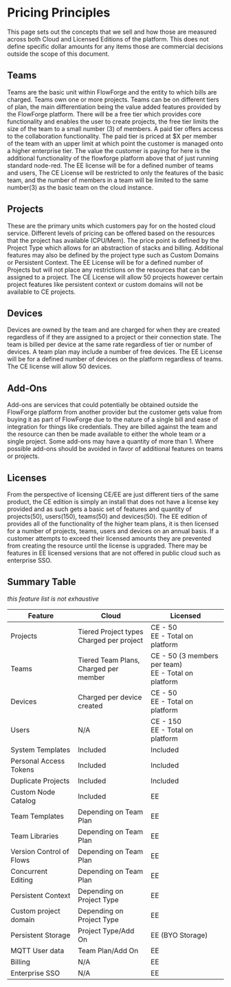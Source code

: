 # Pricing Principles

This page sets out the concepts that we sell and how those are measured across both Cloud and Licensed Editions of the platform.
This does not define specific dollar amounts for any items those are commercial decisions outside the scope of this document.

## Teams
Teams are the basic unit within FlowForge and the entity to which bills are charged. Teams own one or more projects. Teams can be on different tiers of plan, the main differentiation being the value added features provided by the FlowForge platform. There will be a free tier which provides core functionality and enables the user to create projects, the free tier limits the size of the team to a small number (3) of members.
A paid tier offers access to the collaboration functionality.
The paid tier is priced at $X per member of the team with an upper limit at which point the customer is managed onto a higher enterprise tier. 
The value the customer is paying for here is the additional functionality of the flowforge platform above that of just running standard node-red.
The EE license will be for a defined number of teams and users, 
The CE License will be restricted to only the features of the basic team, and the number of members in a team will be limited to the same number(3) as the basic team on the cloud instance.

## Projects
These are the primary units which customers pay for on the hosted cloud service. Different levels of pricing can be offered based on the resources that the project has available (CPU/Mem).
The price point is defined by the Project Type which allows for an abstraction of stacks and billing.
Additional features may also be defined by the project type such as Custom Domains or Persistent Context. 
The EE License will be for a defined number of Projects but will not place any restrictions on the resources that can be assigned to a project.
The CE License will allow 50 projects however certain project features like persistent context or custom domains will not be available to CE projects.

## Devices
Devices are owned by the team and are charged for when they are created regardless of if they are assigned to a project or their connection state.
The team is billed per device at the same rate regardless of tier or number of devices.
A team plan may include a number of free devices.
The EE License will be for a defined number of devices on the platform regardless of teams.
The CE license will allow 50 devices.

## Add-Ons

Add-ons are services that could potentially be obtained outside the FlowForge platform from another provider but the customer gets value from buying it as part of FlowForge due to the nature of a single bill and ease of integration for things like credentials.
They are billed against the team and the resource can then be made available to either the whole team or a single project. Some add-ons may have a quantity of more than 1.
Where possible add-ons should be avoided in favor of additional features on teams or projects.

## Licenses
From the perspective of licensing CE/EE are just different tiers of the same product, the CE edition is simply an install that does not have a license key provided and as such gets a basic set of features and quantity of projects(50), users(150), teams(50) and devices(50).
The EE edition of provides all of the functionality of the higher team plans, it is then licensed for a number of projects, teams, users and devices on an annual basis.
If a customer attempts to exceed their licensed amounts they are prevented from creating the resource until the license is upgraded.
There may be features in EE licensed versions that are not offered in public cloud such as enterprise SSO.


## Summary Table
_this feature list is not exhaustive_

| Feature                     | Cloud                                         | Licensed                                                |
|-----------------------------|-----------------------------------------------|---------------------------------------------------------|
| Projects                    | Tiered Project types<br>Charged per project   | CE - 50<br>EE - Total on platform                       |
| Teams                       | Tiered Team Plans,<br>Charged per member      | CE - 50 (3 members per team)<br>EE - Total on platform  |
| Devices                     | Charged per device created                    | CE - 50<br>EE - Total on platform                       |
| Users                       | N/A                                           | CE - 150<br>EE - Total on platform                      |
| System Templates            | Included                                      | Included                                                |
| Personal Access Tokens      | Included                                      | Included                                                |
| Duplicate Projects          | Included                                      | Included                                                |
| Custom Node Catalog         | Included                                      | EE                                                      |
| Team Templates              | Depending on Team Plan                        | EE                                                      |
| Team Libraries              | Depending on Team Plan                        | EE                                                      |
| Version Control of Flows    | Depending on Team Plan                        | EE                                                      |
| Concurrent Editing          | Depending on Team Plan                        | EE                                                      |
| Persistent Context          | Depending on Project Type                     | EE                                                      |
| Custom project domain       | Depending on Project Type                     | EE                                                      |
| Persistent Storage          | Project Type/Add On                           | EE (BYO Storage)                                        |
| MQTT User data              | Team Plan/Add On                              | EE                                                      |
| Billing                     | N/A                                           | EE                                                      |
| Enterprise SSO              | N/A                                           | EE                                                      |

